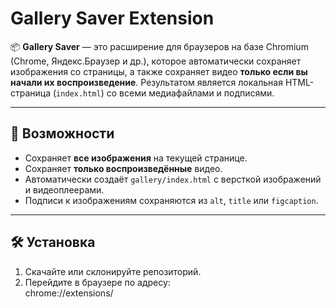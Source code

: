 # Gallery Saver Extension

📦 **Gallery Saver** — это расширение для браузеров на базе Chromium (Chrome, Яндекс.Браузер и др.), которое автоматически сохраняет изображения со страницы, а также сохраняет видео **только если вы начали их воспроизведение**. Результатом является локальная HTML-страница (`index.html`) со всеми медиафайлами и подписями.

---

## 🚀 Возможности

- Сохраняет **все изображения** на текущей странице.
- Сохраняет **только воспроизведённые** видео.
- Автоматически создаёт `gallery/index.html` с версткой изображений и видеоплеерами.
- Подписи к изображениям сохраняются из `alt`, `title` или `figcaption`.

---

## 🛠 Установка

1. Скачайте или склонируйте репозиторий.
2. Перейдите в браузере по адресу:  
chrome://extensions/
